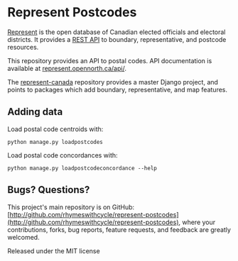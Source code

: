 # Represent Postcodes

[Represent](http://represent.opennorth.ca) is the open database of Canadian elected officials and electoral districts. It provides a [REST API](http://represent.opennorth.ca/api/) to boundary, representative, and postcode resources.

This repository provides an API to postal codes. API documentation is available at [represent.opennorth.ca/api/](http://represent.opennorth.ca/api/#postcode).

The [represent-canada](http://github.com/opennorth/represent-canada) repository provides a master Django project, and points to packages which add boundary, representative, and map features.

## Adding data

Load postal code centroids with:

    python manage.py loadpostcodes

Load postal code concordances with:

    python manage.py loadpostcodeconcordance --help

## Bugs? Questions?

This project's main repository is on GitHub: [http://github.com/rhymeswithcycle/represent-postcodes](http://github.com/rhymeswithcycle/represent-postcodes), where your contributions, forks, bug reports, feature requests, and feedback are greatly welcomed.

Released under the MIT license
